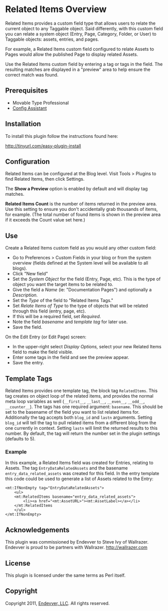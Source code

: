 # Related Items Overview

Related Items provides a custom field type that allows users to relate the current object to any Taggable object. Said differently, with this custom field you can relate a system object (Entry, Page, Category, Folder, or User) to Taggable objects: assets, entries, and pages.

For example, a Related Items custom field configured to relate Assets to Pages would allow the published Page to display related Assets.

Use the Related Items custom field by entering a tag or tags in the field. The resulting matches are displayed in a "preview" area to help ensure the correct match was found.


## Prerequisites

* Movable Type Professional
* [Config Assistant](https://github.com/openmelody/mt-plugin-configassistant/downloads)

## Installation

To install this plugin follow the instructions found here:

<http://tinyurl.com/easy-plugin-install>

## Configuration

Related Items can be configured at the Blog level. Visit Tools > Plugins to find Related Items, then click Settings.

The **Show a Preview** option is enabled by default and will display tag matches.

**Related Items Count** is the number of items returned in the preview area. Use this setting to ensure you don't accidentally grab thousands of items, for example. (The total number of found items is shown in the preview area if it exceeds the Count value set here.)

## Use

Create a Related Items custom field as you would any other custom field:

* Go to Preferences > Custom Fields in your blog or from the system overview (fields defined at the System level will be available to all blogs).
* Click "New field"
* Set the *System Object* for the field (Entry, Page, etc). This is the type of object you want the target items to be related to.
* Give the field a *Name* (ie: "Documentation Pages") and optionally a *Description.*
* Set the *Type* of the field to "Related Items Tags."
* Set *Relate Items of Type* to the type of objects that will be related through this field (entry, page, etc).
* If this will be a required field, set *Required*.
* Note the field *basename* and *template tag* for later use.
* Save the field.

On the Edit Entry (or Edit Page) screen:

* In the upper-right select *Display Options,* select your new Related Items field to make the field visible.
* Enter some tags in the field and see the preview appear.
* Save the entry.

## Template Tags

Related Items provides one template tag, the block tag `RelatedItems`. This tag creates on object loop of the related items, and provides the normal meta loop variables as well (`__first__`, `__last__`, `__even__`, `__odd__`, `__counter__`). The tags has one required argument: `basename`. This should be set to the basename of the field you want to list related items for. Additionally the tag accepts both `blog_id` and `lastn` arguments. Setting `blog_id` will tell the tag to pull related items from a different blog from the one currently in context. Setting `lastn` will limit the returned results to this number. By default, the tag will return the number set in the plugin settings (defaults to 5).

### Example

In this example, a Related Items field was created for Entries, relating to Assets. The tag `EntryDataRelatedAssets` and the basename `entry_data_related_assets` was created for this field. In the entry template this code could be used to generate a list of Assets related to the Entry:

    <mt:IfNonEmpty tag="EntryDataRelatedAssets">
        <ul>
        <mt:RelatedItems basename="entry_data_related_assets">
            <li><a href="<mt:AssetURL>"><mt:AssetLabel></a></li>
        </mt:RelatedItems
        </ul>
    </mt:IfNonEmpty>

## Acknowledgements

This plugin was commissioned by Endevver to Steve Ivy of Wallrazer. Endevver is proud to be partners with Wallrazer. <http://wallrazer.com>

## License

This plugin is licensed under the same terms as Perl itself.

## Copyright

Copyright 2011, [Endevver, LLC](http://endevver.com). All rights reserved.
